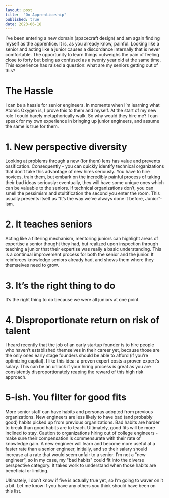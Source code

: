 ```yaml
---
layout: post
title:  "On Apprenticeship"
published: true
date: 2023-06-18
---
```

I’ve been entering a new domain (spacecraft design) and am again finding myself as the apprentice. It is, as you already know, painful. Looking like a senior and acting like a junior causes a discordance internally that is never comfortable.
The opportunity to learn things outweighs the pain of feeling close to forty but being as confused as a twenty year old at the same time. This experience has raised a question: what are my seniors getting out of this?

# The Hassle
I can be a hassle for senior engineers. In moments when I’m learning what Atomic Oxygen is, I prove this to them and myself. At the start of my new role I could barely metaphorically walk. So why would they hire me?
I can speak for my own experience in bringing up junior engineers, and assume the same is true for them.

# 1. New perspective diversity
Looking at problems through a new (for them) lens has value and prevents ossification. Consequently - you can quickly identify technical organizations that don’t take this advantage of new hires seriously. You have to hire novices, train them, but embark on the incredibly painful process of taking their bad ideas seriously: eventually, they will have some unique ones which can be valuable to the seniors. If technical organizations don’t, you can smell the pessimism and stultification the second you enter the room. This usually presents itself as “It’s the way we’ve always done it before, Junior”-ism.

# 2. It teaches seniors
Acting like a filtering mechanism, mentoring juniors can highlight areas of expertise a senior thought they had, but realized upon inspection through teaching a junior that their expertise was really a basic understanding. This is a continual improvement process for both the senior and the junior. It reinforces knowledge seniors already had, and shows them where they themselves need to grow.

# 3. It’s the right thing to do
It’s the right thing to do because we were all juniors at one point.

# 4. Disproportionate return on risk of talent
I heard recently that the job of an early startup founder is to hire people who haven’t established themselves in their career yet, because those are the only ones early stage founders should be able to afford (if you’re optimizing capital). I like this idea: a proven expert costs a proven expert’s salary. This can be an unlock if your hiring process is great as you are consistently disproportionately reaping the reward of this high risk approach.

# 5-ish. You filter for good fits
More senior staff can have habits and personas adopted from previous organizations. New engineers are less likely to have bad (and probably good) habits picked up from previous organizations. Bad habits are harder to break than good habits are to teach. Ultimately, good fits will be more inclined to stay. Caution to organizations hiring out of college engineers - make sure their compensation is commensurate with their rate of knowledge gain. A new engineer will learn and become more useful at a faster rate than a senior engineer, initially, and so their salary should increase at a rate that would seem unfair to a senior.
I'm not a "new engineer", so In my case, my "bad habits" could fit into the diverse perspective category. It takes work to understand when those habits are beneficial or limiting.


Ultimately, I don’t know if five is actually true yet, so I’m going to waver on it a bit. Let me know if you have any others you think should have been on this list.
